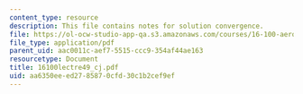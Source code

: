 ```yaml
---
content_type: resource
description: This file contains notes for solution convergence.
file: https://ol-ocw-studio-app-qa.s3.amazonaws.com/courses/16-100-aerodynamics-fall-2005/aa6350eeed2785870cfd30c1b2cef9ef_16100lectre49_cj.pdf
file_type: application/pdf
parent_uid: aac0011c-aef7-5515-ccc9-354af44ae163
resourcetype: Document
title: 16100lectre49_cj.pdf
uid: aa6350ee-ed27-8587-0cfd-30c1b2cef9ef
---
```

